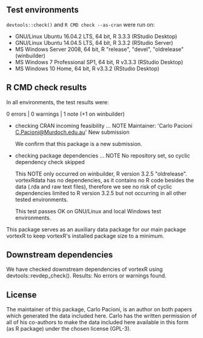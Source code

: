 ## Test environments
`devtools::check()` and `R CMD check --as-cran` were run on:

* GNU/Linux Ubuntu 16.04.2 LTS, 64 bit, R 3.3.3 (RStudio Desktop)
* GNU/Linux Ubuntu 14.04.5 LTS, 64 bit, R 3.3.2 (RStudio Server)
* MS Windows Server 2008, 64 bit, R "release", "devel", "oldrelease" (winbuilder)
* MS Windows 7 Professional SP1, 64 bit, R v3.3.3 (RStudio Desktop)
* MS Windows 10 Home, 64 bit, R v3.3.2 (RStudio Desktop)

## R CMD check results
In all environments, the test results were:

0 errors | 0 warnings | 1 note (+1 on winbuilder)

* checking CRAN incoming feasibility ... NOTE
  Maintainer: 'Carlo Pacioni <C.Pacioni@Murdoch.edu.au>'
  New submission
  
    We confirm that this package is a new submission.

* checking package dependencies ... NOTE
  No repository set, so cyclic dependency check skipped
  
    This NOTE only occurred on winbuilder, R version 3.2.5 "oldrelease".
    vortexRdata has no dependencies, as it contains no R code besides the data 
    (.rda and raw text files), therefore we see no risk of cyclic dependencies
    limited to R version 3.2.5 but not occurring in all other tested environments.
    
    This test passes OK on GNU/Linux and local Windows test environments.

This package serves as an auxiliary data package for our main package vortexR 
to keep vortexR's installed package size to a minimum.

## Downstream dependencies
We have checked downstream dependencies of vortexR using devtools::revdep_check().
Results: No errors or warnings found.

## License
The maintainer of this package, Carlo Pacioni, is an author on both papers 
which generated the data included here. 
Carlo has the written permission of all of his co-authors to make the data 
included here available in this form (as R package) under the chosen license (GPL-3).
